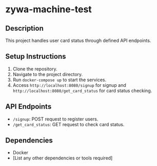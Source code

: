 # zywa-machine-test

## Description
This project handles user card status through defined API endpoints.

## Setup Instructions
1. Clone the repository.
2. Navigate to the project directory.
3. Run `docker-compose up` to start the services.
4. Access `http://localhost:8080/signup` for signup and `http://localhost:8080/get_card_status` for card status checking.

## API Endpoints
- `/signup`: POST request to register users.
- `/get_card_status`: GET request to check card status.

## Dependencies
- Docker
- [List any other dependencies or tools required]
